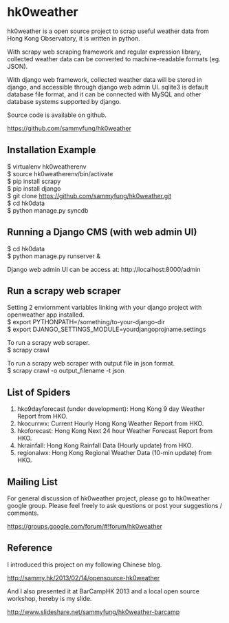 hk0weather
==========

hk0weather is a open source project to scrap useful weather data from Hong Kong Observatory, it is written in python.

With scrapy web scraping framework and regular expression library, collected weather data can be converted to machine-readable formats (eg. JSON).

With django web framework, collected weather data will be stored in django, and accessible through django web admin UI. sqlite3 is default database file format, and it can be connected with MySQL and other database systems supported by django.

Source code is available on github.

https://github.com/sammyfung/hk0weather

Installation Example
--------------------

$ virtualenv hk0weatherenv  
$ source hk0weatherenv/bin/activate  
$ pip install scrapy  
$ pip install django    
$ git clone https://github.com/sammyfung/hk0weather.git  
$ cd hk0data   
$ python manage.py syncdb    

Running a Django CMS (with web admin UI)
----------------------------------------

$ cd hk0data    
$ python manage.py runserver &  


Django web admin UI can be access at: http://localhost:8000/admin  

Run a scrapy web scraper
------------------------

Setting 2 enviornment variables linking with your django project with openweather app installed.    
$ export PYTHONPATH=/something/to-your-django-dir    
$ export DJANGO_SETTINGS_MODULE=yourdjangoprojname.settings   

To run a scrapy web scraper.   
$ scrapy crawl <name of scraper>   

To run a scrapy web scraper with output file in json format.   
$ scrapy crawl <name of scraoer> -o output_filename -t json    

List of Spiders
---------------
1. hko9dayforecast (under development): Hong Kong 9 day Weather Report from HKO.   
2. hkocurrwx: Current Hourly Hong Kong Weather Report from HKO.    
3. hkoforecast: Hong Kong Next 24 hour Weather Forecast Report from HKO.   
4. hkrainfall: Hong Kong Rainfall Data (Hourly update) from HKO.    
5. regionalwx: Hong Kong Regional Weather Data (10-min update) from HKO.    

Mailing List
------------

For general discussion of hk0weather project, please go to hk0weather google group. Please feel freely to ask questions or post your suggestions / comments.

https://groups.google.com/forum/#!forum/hk0weather


Reference
---------

I introduced this project on my following Chinese blog.

http://sammy.hk/2013/02/14/opensource-hk0weather

And I also presented it at BarCampHK 2013 and a local open source workshop, hereby is my slide.

http://www.slideshare.net/sammyfung/hk0weather-barcamp

